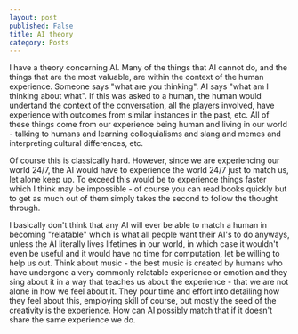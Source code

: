 ```yaml
---
layout: post
published: False
title: AI theory
category: Posts
---
```


I have a theory concerning AI. Many of the things that AI cannot do, and the things that are the most valuable, are within the context of the human experience. Someone says "what are you thinking". AI says "what am I thinking about what". If this was asked to a human, the human would undertand the context of the conversation, all the players involved, have experience with outcomes from similar instances in the past, etc. All of these things come from our experience being human and living in our world - talking to humans and learning colloquialisms and slang and memes and interpreting cultural differences, etc. 

Of course this is classically hard. However, since we are experiencing our world 24/7, the AI would have to experience the world 24/7 just to match us, let alone keep up. To exceed this would be to experience things faster which I think may be impossible - of course you can read books quickly but to get as much out of them simply takes the second to follow the thought through. 

I basically don't think that any AI will ever be able to match a human in becoming "relatable" which is what all people want their AI's to do anyways, unless the AI literally lives lifetimes in our world, in which case it wouldn't even be useful and it would have no time for computation, let be willing to help us out. Think about music - the best music is created by humans who have undergone a very commonly relatable experience or emotion and they sing about it in a way that teaches us about the experience - that we are not alone in how we feel about it. They pour time and effort into detailing how they feel about this, employing skill of course, but mostly the seed of the creativity is the experience. How can AI possibly match that if it doesn't share the same experience we do. 
